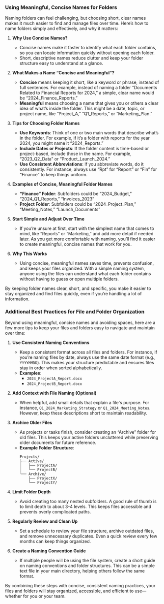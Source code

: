 ### Using Meaningful, Concise Names for Folders

Naming folders can feel challenging, but choosing short, clear names makes it much easier to find and manage files over time. Here’s how to name folders simply and effectively, and why it matters:

1. **Why Use Concise Names?**
   - Concise names make it faster to identify what each folder contains, so you can locate information quickly without opening each folder.
   - Short, descriptive names reduce clutter and keep your folder structure easy to understand at a glance.

2. **What Makes a Name “Concise and Meaningful”?**
   - **Concise** means keeping it short, like a keyword or phrase, instead of full sentences. For example, instead of naming a folder “Documents Related to Financial Reports for 2024,” a simple, clear name would be “2024_Finance_Reports.”
   - **Meaningful** means choosing a name that gives you or others a clear idea of what’s inside the folder. This might be a date, topic, or project name, like “Project_A,” “Q1_Reports,” or “Marketing_Plan.”

3. **Tips for Choosing Folder Names**
   - **Use Keywords**: Think of one or two main words that describe what’s in the folder. For example, if it’s a folder with reports for the year 2024, you might name it “2024_Reports.”
   - **Include Dates or Projects**: If the folder content is time-based or project-based, include those in the name. For example, “2023_Q2_Data” or “Product_Launch_2024.”
   - **Use Consistent Abbreviations**: If you abbreviate words, do it consistently. For instance, always use “Rpt” for “Report” or “Fin” for “Finance” to keep things uniform.

4. **Examples of Concise, Meaningful Folder Names**
   - **“Finance” Folder**: Subfolders could be “2024_Budget,” “2024_Q1_Reports,” “Invoices_2023”
   - **Project Folder**: Subfolders could be “2024_Project_Plan,” “Meeting_Notes,” “Launch_Documents”

5. **Start Simple and Adjust Over Time**
   - If you’re unsure at first, start with the simplest name that comes to mind, like “Reports” or “Marketing,” and add more detail if needed later. As you get more comfortable with naming, you’ll find it easier to create meaningful, concise names that work for you.

6. **Why This Works**
   - Using concise, meaningful names saves time, prevents confusion, and keeps your files organized. With a simple naming system, anyone using the files can understand what each folder contains without having to guess or open multiple folders.

By keeping folder names clear, short, and specific, you make it easier to stay organized and find files quickly, even if you’re handling a lot of information.





### Additional Best Practices for File and Folder Organization

Beyond using meaningful, concise names and avoiding spaces, here are a few more tips to keep your files and folders easy to navigate and maintain over time:

1. **Use Consistent Naming Conventions**
   - Keep a consistent format across all files and folders. For instance, if you’re naming files by date, always use the same date format (e.g., `YYYYMMDD`). This makes your structure predictable and ensures files stay in order when sorted alphabetically.
   - **Examples**:
     - `2024_ProjectA_Report.docx`
     - `2024_ProjectB_Report.docx`

2. **Add Context with File Naming (Optional)**
   - When helpful, add small details that explain a file's purpose. For instance, `Q1_2024_Marketing_Strategy` or `Q1_2024_Meeting_Notes`. However, keep these descriptions short to maintain readability.

3. **Archive Older Files**
   - As projects or tasks finish, consider creating an “Archive” folder for old files. This keeps your active folders uncluttered while preserving older documents for future reference.
   - **Example Folder Structure**:
     ```
     Projects/
     ├── Active/
     │   ├── ProjectA/
     │   └── ProjectB/
     └── Archive/
         ├── ProjectX/
         └── ProjectY/
     ```

4. **Limit Folder Depth**
   - Avoid creating too many nested subfolders. A good rule of thumb is to limit depth to about 3-4 levels. This keeps files accessible and prevents overly complicated paths.

5. **Regularly Review and Clean Up**
   - Set a schedule to review your file structure, archive outdated files, and remove unnecessary duplicates. Even a quick review every few months can keep things organized.

6. **Create a Naming Convention Guide**
   - If multiple people will be using the file system, create a short guide on naming conventions and folder structures. This can be a simple text file in your main directory, helping others follow the same format.

By combining these steps with concise, consistent naming practices, your files and folders will stay organized, accessible, and efficient to use—whether for you or your team.
